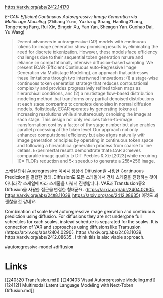 https://arxiv.org/abs/2412.14170

*E-CAR: Efficient Continuous Autoregressive Image Generation via Multistage Modeling* (Zhihang Yuan, Yuzhang Shang, Hanling Zhang, Tongcheng Fang, Rui Xie, Bingxin Xu, Yan Yan, Shengen Yan, Guohao Dai, Yu Wang)

> Recent advances in autoregressive (AR) models with continuous tokens for image generation show promising results by eliminating the need for discrete tokenization. However, these models face efficiency challenges due to their sequential token generation nature and reliance on computationally intensive diffusion-based sampling. We present ECAR (Efficient Continuous Auto-Regressive Image Generation via Multistage Modeling), an approach that addresses these limitations through two intertwined innovations: (1) a stage-wise continuous token generation strategy that reduces computational complexity and provides progressively refined token maps as hierarchical conditions, and (2) a multistage flow-based distribution modeling method that transforms only partial-denoised distributions at each stage comparing to complete denoising in normal diffusion models. Holistically, ECAR operates by generating tokens at increasing resolutions while simultaneously denoising the image at each stage. This design not only reduces token-to-image transformation cost by a factor of the stage number but also enables parallel processing at the token level. Our approach not only enhances computational efficiency but also aligns naturally with image generation principles by operating in continuous token space and following a hierarchical generation process from coarse to fine details. Experimental results demonstrate that ECAR achieves comparable image quality to DiT Peebles & Xie [2023] while requiring 10$\times$ FLOPs reduction and 5$\times$ speedup to generate a 256$\times$256 image.

스케일 단위 Autoregressive 이미지 생성에 Diffusion을 사용한 Continuous Prediction을 결합한 형태. Diffusion도 모든 스케일에서 전체 스케줄을 진행하는 것이 아니라 각 스케일에 따라 스케줄을 나눠서 진행합니다. VAR과 Transfusion류의 Diffusion을 사용한 접근을 연결한 형태군요. (https://arxiv.org/abs/2404.02905, https://arxiv.org/abs/2408.11039, https://arxiv.org/abs/2412.08635) 이것도 꽤 괜찮을 것 같네요.

<english>
Combination of scale level autoregressive image genration and continuous prediction using diffusion. For diffusions they are not undergone full schedules for each scales, instead schedule is separated for the scales. It is connection of VAR and approaches using diffusions like Transusion (https://arxiv.org/abs/2404.02905, https://arxiv.org/abs/2408.11039, https://arxiv.org/abs/2412.08635). I think this is also viable approach.
</english>

#autoregressive-model #diffusion

# Links

[[240820 Transfusion.md]]
[[240403 Visual Autoregressive Modeling.md]]
[[241211 Multimodal Latent Language Modeling with Next-Token Diffusion.md]]